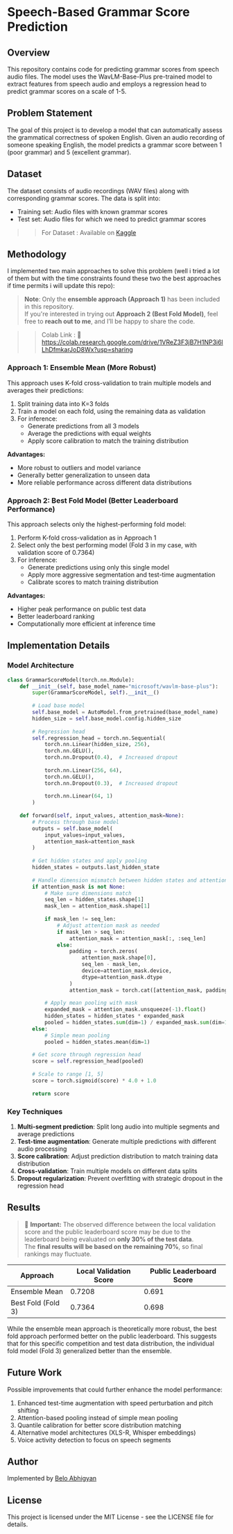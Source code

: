# Speech-Based Grammar Score Prediction

## Overview

This repository contains code for predicting grammar scores from speech audio files. The model uses the WavLM-Base-Plus pre-trained model to extract features from speech audio and employs a regression head to predict grammar scores on a scale of 1-5.

## Problem Statement

The goal of this project is to develop a model that can automatically assess the grammatical correctness of spoken English. Given an audio recording of someone speaking English, the model predicts a grammar score between 1 (poor grammar) and 5 (excellent grammar).

## Dataset

The dataset consists of audio recordings (WAV files) along with corresponding grammar scores. The data is split into:
- Training set: Audio files with known grammar scores
- Test set: Audio files for which we need to predict grammar scores

>> For Dataset : Available on [Kaggle](https://www.kaggle.com/competitions/shl-intern-hiring-assessment/overview)

## Methodology

I implemented two main approaches to solve this problem (well i tried a lot of them but with the time constraints found these two the best approaches if time permits i will update this repo): 
> **Note**: Only the **ensemble approach (Approach 1)** has been included in this repository.  
> If you're interested in trying out **Approach 2 (Best Fold Model)**, feel free to **reach out to me**, and I’ll be happy to share the code.

>> Colab Link : 🔗 https://colab.research.google.com/drive/1VReZ3F3jB7H1NP3i6lLhDfmkarJoD8Wx?usp=sharing

### Approach 1: Ensemble Mean (More Robust)

This approach uses K-fold cross-validation to train multiple models and averages their predictions:

1. Split training data into K=3 folds
2. Train a model on each fold, using the remaining data as validation
3. For inference:
   - Generate predictions from all 3 models
   - Average the predictions with equal weights
   - Apply score calibration to match the training distribution

**Advantages:**
- More robust to outliers and model variance
- Generally better generalization to unseen data
- More reliable performance across different data distributions

### Approach 2: Best Fold Model (Better Leaderboard Performance)

This approach selects only the highest-performing fold model:

1. Perform K-fold cross-validation as in Approach 1
2. Select only the best performing model (Fold 3 in my case, with validation score of 0.7364)
3. For inference:
   - Generate predictions using only this single model
   - Apply more aggressive segmentation and test-time augmentation
   - Calibrate scores to match training distribution

**Advantages:**
- Higher peak performance on public test data
- Better leaderboard ranking
- Computationally more efficient at inference time

## Implementation Details

### Model Architecture

```python
class GrammarScoreModel(torch.nn.Module):
    def __init__(self, base_model_name="microsoft/wavlm-base-plus"):
        super(GrammarScoreModel, self).__init__()
        
        # Load base model
        self.base_model = AutoModel.from_pretrained(base_model_name)
        hidden_size = self.base_model.config.hidden_size
        
        # Regression head
        self.regression_head = torch.nn.Sequential(
            torch.nn.Linear(hidden_size, 256),
            torch.nn.GELU(),
            torch.nn.Dropout(0.4),  # Increased dropout
            
            torch.nn.Linear(256, 64),
            torch.nn.GELU(),
            torch.nn.Dropout(0.3),  # Increased dropout
            
            torch.nn.Linear(64, 1)
        )
    
    def forward(self, input_values, attention_mask=None):
        # Process through base model
        outputs = self.base_model(
            input_values=input_values,
            attention_mask=attention_mask
        )
        
        # Get hidden states and apply pooling
        hidden_states = outputs.last_hidden_state
        
        # Handle dimension mismatch between hidden states and attention mask
        if attention_mask is not None:
            # Make sure dimensions match
            seq_len = hidden_states.shape[1]
            mask_len = attention_mask.shape[1]
            
            if mask_len != seq_len:
                # Adjust attention mask as needed
                if mask_len > seq_len:
                    attention_mask = attention_mask[:, :seq_len]
                else:
                    padding = torch.zeros(
                        attention_mask.shape[0], 
                        seq_len - mask_len, 
                        device=attention_mask.device, 
                        dtype=attention_mask.dtype
                    )
                    attention_mask = torch.cat([attention_mask, padding], dim=1)
            
            # Apply mean pooling with mask
            expanded_mask = attention_mask.unsqueeze(-1).float()
            hidden_states = hidden_states * expanded_mask
            pooled = hidden_states.sum(dim=1) / expanded_mask.sum(dim=1).clamp(min=1e-9)
        else:
            # Simple mean pooling
            pooled = hidden_states.mean(dim=1)
        
        # Get score through regression head
        score = self.regression_head(pooled)
        
        # Scale to range [1, 5]
        score = torch.sigmoid(score) * 4.0 + 1.0
        
        return score
```

### Key Techniques

1. **Multi-segment prediction**: Split long audio into multiple segments and average predictions
2. **Test-time augmentation**: Generate multiple predictions with different audio processing
3. **Score calibration**: Adjust prediction distribution to match training data distribution
4. **Cross-validation**: Train multiple models on different data splits
5. **Dropout regularization**: Prevent overfitting with strategic dropout in the regression head

## Results
> 📌 **Important:** The observed difference between the local validation score and the public leaderboard score may be due to the leaderboard being evaluated on **only 30% of the test data**.  
> The **final results will be based on the remaining 70%**, so final rankings may fluctuate.


| Approach | Local Validation Score | Public Leaderboard Score |
|----------|------------------------|--------------------------|
| Ensemble Mean | 0.7208 | 0.691 |
| Best Fold (Fold 3) | 0.7364 | 0.698 |

While the ensemble mean approach is theoretically more robust, the best fold approach performed better on the public leaderboard. This suggests that for this specific competition and test data distribution, the individual fold model (Fold 3) generalized better than the ensemble.

## Future Work

Possible improvements that could further enhance the model performance:

1. Enhanced test-time augmentation with speed perturbation and pitch shifting
2. Attention-based pooling instead of simple mean pooling
3. Quantile calibration for better score distribution matching
4. Alternative model architectures (XLS-R, Whisper embeddings)
5. Voice activity detection to focus on speech segments

## Author

Implemented by [Belo Abhigyan](https://github.com/koachgg)

## License

This project is licensed under the MIT License - see the LICENSE file for details.
```
